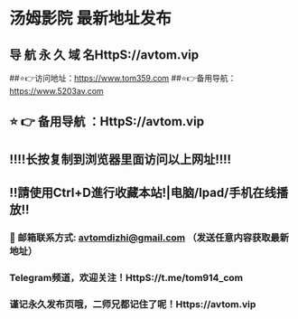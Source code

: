 # 汤姆影院 最新地址发布 
## 导 航 永 久 域 名HttpS://avtom.vip
##⭐️👉访问地址：https://www.tom359.com
##⭐️👉备用导航：https://www.5203av.com
## ⭐️ 👉 备用导航 ：HttpS://avtom.vip
## ‼️‼️长按复制到浏览器里面访问以上网址‼️‼️ 
## ‼️請使用Ctrl+D進行收藏本站!|电脑/Ipad/手机在线播放‼️  
### 📧 邮箱联系方式: avtomdizhi@gmail.com （发送任意内容获取最新地址）
### Telegram频道，欢迎关注！HttpS://t.me/tom914_com
### 谨记永久发布页哦，二师兄都记住了呢！Https://avtom.vip
